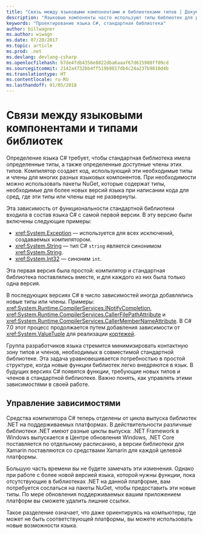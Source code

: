 ```yaml
---
title: "Связь между языковыми компонентами и библиотеками типов | Документы Майкрософт"
description: "Языковые компоненты часто используют типы библиотек для реализации. Изучите эту связь."
keywords: "Проектирование языка C#, стандартная библиотека"
author: billwagner
ms.author: wiwagn
ms.date: 07/20/2017
ms.topic: article
ms.prod: .net
ms.devlang: devlang-csharp
ms.openlocfilehash: b7de4fdb4356e8822dba6aaaf67d615980ff09cd
ms.sourcegitcommit: 2142a4732bb4ff519b9817db4c24a237b9810d4b
ms.translationtype: HT
ms.contentlocale: ru-RU
ms.lasthandoff: 01/05/2018
---
```

# <a name="relationships-between-language-features-and-library-types"></a>Связи между языковыми компонентами и типами библиотек

Определение языка C# требует, чтобы стандартная библиотека имела определенные типы, а также определенные доступные члены этих типов. Компилятор создает код, использующий эти необходимые типы и члены для многих разных языковых компонентов. При необходимости можно использовать пакеты NuGet, которые содержат типы, необходимые для более новых версий языка при написании кода для сред, где эти типы или члены еще не развернуты.

Эта зависимость от функциональности стандартной библиотеки входила в состав языка C# с самой первой версии. В эту версию были включены следующие примеры:

* <xref:System.Exception> — используется для всех исключений, создаваемых компилятором.
* <xref:System.String> — тип C# `string` является синонимом <xref:System.String>.
* <xref:System.Int32> — синоним `int`.

Эта первая версия была простой: компилятор и стандартная библиотека поставлялись вместе, и для каждого из них была только одна версия.

В последующих версиях C# в число зависимостей иногда добавлялись новые типы или члены. Примеры: <xref:System.Runtime.CompilerServices.INotifyCompletion>, <xref:System.Runtime.CompilerServices.CallerFilePathAttribute> и <xref:System.Runtime.CompilerServices.CallerMemberNameAttribute>. В C# 7.0 этот процесс продолжается путем добавления зависимости от <xref:System.ValueTuple> для реализации [кортежей](../tuples.md).

Группа разработчиков языка стремится минимизировать контактную зону типов и членов, необходимых в совместимой стандартной библиотеке. Эта задача уравновешивается потребностью в простой структуре, когда новые функции библиотек легко внедряются в язык. В будущих версиях C# появятся функции, требующие новых типов и членов в стандартной библиотеке. Важно понять, как управлять этими зависимостями в своей работе.

## <a name="managing-your-dependencies"></a>Управление зависимостями

Средства компилятора C# теперь отделены от цикла выпуска библиотек .NET на поддерживаемых платформах. В действительности различные библиотеки .NET имеют разные циклы выпуска: .NET Framework в Windows выпускается в Центре обновления Windows, .NET Core поставляется по отдельному расписанию, а версии библиотеки для Xamarin поставляются со средствами Xamarin для каждой целевой платформы.

Большую часть времени вы не будете замечать эти изменения. Однако при работе с более новой версией языка, которой нужны функции, пока отсутствующие в библиотеках .NET на данной платформе, вам потребуется сослаться на пакеты NuGet, чтобы предоставить эти новые типы.
По мере обновления поддерживаемых вашим приложением платформ вы сможете удалить лишние ссылки.

Такое разделение означает, что даже ориентируясь на компьютеры, где может не быть соответствующей платформы, вы можете использовать новые возможности языка.

